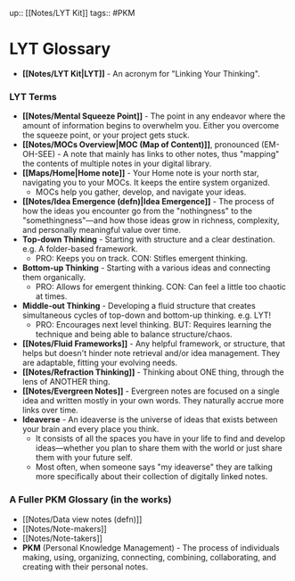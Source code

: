 up:: [[Notes/LYT Kit]]
tags:: #PKM 

# LYT Glossary
- **[[Notes/LYT Kit|LYT]]** - An acronym for "Linking Your Thinking".

### LYT Terms
- **[[Notes/Mental Squeeze Point]]** - The point in any endeavor where the amount of information begins to overwhelm you. Either you overcome the squeeze point, or your project gets stuck.
- **[[Notes/MOCs Overview|MOC (Map of Content)]]**, pronounced (EM-OH-SEE) - A note that mainly has links to other notes, thus "mapping" the contents of multiple notes in your digital library. 
- **[[Maps/Home|Home note]]** - Your Home note is your north star, navigating you to your MOCs. It keeps the entire system organized.
	- MOCs help you gather, develop, and navigate your ideas.
- **[[Notes/Idea Emergence (defn)|Idea Emergence]]** - The process of how the ideas you encounter go from the "nothingness" to the "somethingness"—and how those ideas grow in richness, complexity, and personally meaningful value over time.
- **Top-down Thinking** - Starting with structure and a clear destination. e.g. A folder-based framework.
	- PRO: Keeps you on track. CON: Stifles emergent thinking.
- **Bottom-up Thinking** - Starting with a various ideas and connecting them organically. 
	- PRO: Allows for emergent thinking. CON: Can feel a little too chaotic at times. 
- **Middle-out Thinking** - Developing a fluid structure that creates simultaneous cycles of top-down and bottom-up thinking. e.g. LYT!
	- PRO: Encourages next level thinking. BUT: Requires learning the technique and being able to balance structure/chaos. 
- **[[Notes/Fluid Frameworks]]** - Any helpful framework, or structure, that helps but doesn't hinder note retrieval and/or idea management. They are adaptable, fitting your evolving needs.
- **[[Notes/Refraction Thinking]]** - Thinking about ONE thing, through the lens of ANOTHER thing. 
- **[[Notes/Evergreen Notes]]** - Evergreen notes are focused on a single idea and written mostly in your own words. They naturally accrue more links over time.
- **Ideaverse** - An ideaverse is the universe of ideas that exists between your brain and every place you think. 
	- It consists of all the spaces you have in your life to find and develop ideas—whether you plan to share them with the world or just share them with your future self. 
	- Most often, when someone says "my ideaverse" they are talking more specifically about their collection of digitally linked notes.

### A Fuller PKM Glossary (in the works)
- [[Notes/Data view notes (defn)]]
- [[Notes/Note-makers]]
- [[Notes/Note-takers]]
- **PKM** (Personal Knowledge Management) - The process of individuals making, using, organizing, connecting, combining, collaborating, and creating with their personal notes.